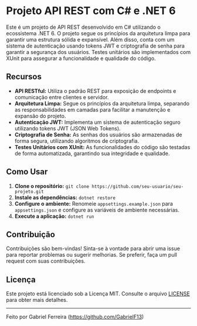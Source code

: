 # Projeto API REST com C# e .NET 6

Este é um projeto de API REST desenvolvido em C# utilizando o ecossistema .NET 6. O projeto segue os princípios da arquitetura limpa para garantir uma estrutura sólida e expansível. Além disso, conta com um sistema de autenticação usando tokens JWT e criptografia de senha para garantir a segurança dos usuários. Testes unitários são implementados com XUnit para assegurar a funcionalidade e qualidade do código.

## Recursos

- **API RESTful:** Utiliza o padrão REST para exposição de endpoints e comunicação entre clientes e servidor.
- **Arquitetura Limpa:** Segue os princípios da arquitetura limpa, separando as responsabilidades em camadas para facilitar a manutenção e expansão do projeto.
- **Autenticação JWT:** Implementa um sistema de autenticação seguro utilizando tokens JWT (JSON Web Tokens).
- **Criptografia de Senha:** As senhas dos usuários são armazenadas de forma segura, utilizando algoritmos de criptografia.
- **Testes Unitários com XUnit:** As funcionalidades do código são testadas de forma automatizada, garantindo sua integridade e qualidade.

## Como Usar

1. **Clone o repositório:** `git clone https://github.com/seu-usuario/seu-projeto.git`
2. **Instale as dependências:** `dotnet restore`
3. **Configure o ambiente:** Renomeie `appsettings.example.json` para `appsettings.json` e configure as variáveis de ambiente necessárias.
4. **Execute a aplicação:** `dotnet run`

## Contribuição

Contribuições são bem-vindas! Sinta-se à vontade para abrir uma issue para reportar problemas ou sugerir melhorias. Se preferir, faça um pull request com suas contribuições.

## Licença

Este projeto está licenciado sob a Licença MIT. Consulte o arquivo [LICENSE](LICENSE) para obter mais detalhes.

---

Feito por Gabriel Ferreira (https://github.com/GabrielF13)
